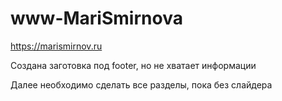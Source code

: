 # www-MariSmirnova
https://marismirnov.ru


Создана заготовка под footer, но не хватает информации

Далее необходимо сделать все разделы, пока без слайдера